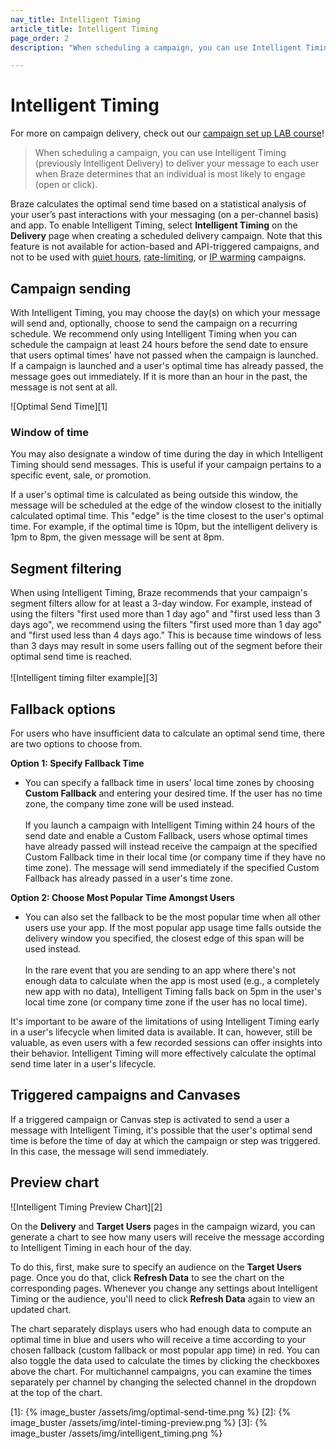 ```yaml
---
nav_title: Intelligent Timing
article_title: Intelligent Timing
page_order: 2
description: "When scheduling a campaign, you can use Intelligent Timing to deliver your message to each user at the time which Braze determines that an individual is most likely to engage. This article covers how to implement Intelligent Timing in your campaigns and Canvases."

---
```


# Intelligent Timing

For more on campaign delivery, check out our [campaign set up LAB course](http://lab.braze.com/campaign-setup-delivery-targeting-conversions)!

> When scheduling a campaign, you can use Intelligent Timing (previously Intelligent Delivery) to deliver your message to each user when Braze determines that an individual is most likely to engage (open or click). 

Braze calculates the optimal send time based on a statistical analysis of your user’s past interactions with your messaging (on a per-channel basis) and app. To enable Intelligent Timing, select **Intelligent Timing** on the **Delivery** page when creating a scheduled delivery campaign. Note that this feature is not available for action-based and API-triggered campaigns, and not to be used with [quiet hours]({{site.baseurl}}/user_guide/intelligence/faqs/#/#can-i-use-quiet-hours-in-my-intelligent-timing-campaign), [rate-limiting]({{site.baseurl}}/user_guide/intelligence/faqs/#can-i-use-intelligent-timing-and-rate-limiting), or [IP warming]({{site.baseurl}}/user_guide/intelligence/faqs/#can-i-use-intelligent-timing-while-ip-warming) campaigns. 

## Campaign sending

With Intelligent Timing, you may choose the day(s) on which your message will send and, optionally, choose to send the campaign on a recurring schedule. We recommend only using Intelligent Timing when you can schedule the campaign at least 24 hours before the send date to ensure that users optimal times' have not passed when the campaign is launched. If a campaign is launched and a user's optimal time has already passed, the message goes out immediately. If it is more than an hour in the past, the message is not sent at all.

![Optimal Send Time][1]

### Window of time

You may also designate a window of time during the day in which Intelligent Timing should send messages. This is useful if your campaign pertains to a specific event, sale, or promotion. 

If a user's optimal time is calculated as being outside this window, the message will be scheduled at the edge of the window closest to the initially calculated optimal time. This "edge" is the time closest to the user's optimal time. For example, if the optimal time is 10pm, but the intelligent delivery is 1pm to 8pm, the given message will be sent at 8pm.

## Segment filtering

When using Intelligent Timing, Braze recommends that your campaign's segment filters allow for at least a 3-day window. For example, instead of using the filters "first used more than 1 day ago" and "first used less than 3 days ago", we recommend using the filters "first used more than 1 day ago" and "first used less than 4 days ago." This is because time windows of less than 3 days may result in some users falling out of the segment before their optimal send time is reached.<br><br>![Intelligent timing filter example][3]

## Fallback options

For users who have insufficient data to calculate an optimal send time, there are two options to choose from.

__Option 1: Specify Fallback Time__
- You can specify a fallback time in users' local time zones by choosing **Custom Fallback** and entering your desired time. If the user has no time zone, the company time zone will be used instead.<br><br>If you launch a campaign with Intelligent Timing within 24 hours of the send date and enable a Custom Fallback, users whose optimal times have already passed will instead receive the campaign at the specified Custom Fallback time in their local time (or company time if they have no time zone). The message will send immediately if the specified Custom Fallback has already passed in a user's time zone.

__Option 2: Choose Most Popular Time Amongst Users__
- You can also set the fallback to be the most popular time when all other users use your app. If the most popular app usage time falls outside the delivery window you specified, the closest edge of this span will be used instead. <br><br>In the rare event that you are sending to an app where there's not enough data to calculate when the app is most used (e.g., a completely new app with no data), Intelligent Timing falls back on 5pm in the user's local time zone (or company time zone if the user has no local time).

It's important to be aware of the limitations of using Intelligent Timing early in a user's lifecycle when limited data is available. It can, however, still be valuable, as even users with a few recorded sessions can offer insights into their behavior. Intelligent Timing will more effectively calculate the optimal send time later in a user's lifecycle. 

## Triggered campaigns and Canvases

If a triggered campaign or Canvas step is activated to send a user a message with Intelligent Timing, it's possible that the user's optimal send time is before the time of day at which the campaign or step was triggered. In this case, the message will send immediately.

## Preview chart

![Intelligent Timing Preview Chart][2]

On the **Delivery** and **Target Users** pages in the campaign wizard, you can generate a chart to see how many users will receive the message according to Intelligent Timing in each hour of the day. 

To do this, first, make sure to specify an audience on the **Target Users** page. Once you do that, click **Refresh Data** to see the chart on the corresponding pages. Whenever you change any settings about Intelligent Timing or the audience, you'll need to click **Refresh Data** again to view an updated chart.  

The chart separately displays users who had enough data to compute an optimal time in blue and users who will receive a time according to your chosen fallback (custom fallback or most popular app time) in red. You can also toggle the data used to calculate the times by clicking the checkboxes above the chart. For multichannel campaigns, you can examine the times separately per channel by changing the selected channel in the dropdown at the top of the chart.

[1]: {% image_buster /assets/img/optimal-send-time.png %}
[2]: {% image_buster /assets/img/intel-timing-preview.png %}
[3]: {% image_buster /assets/img/intelligent_timing.png %}
